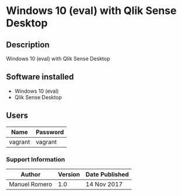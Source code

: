 # Windows 10 (eval) with Qlik Sense Desktop
## Description
Windows 10 (eval) with Qlik Sense Desktop


## Software installed
- Windows 10 (eval)
- Qlik Sense Desktop

## Users
| Name | Password |
|------|-----|
|vagrant| vagrant|

### Support Information
| Author | Version | Date Published |
|--------|---------|----------------|
|Manuel Romero|1.0|14 Nov 2017|
